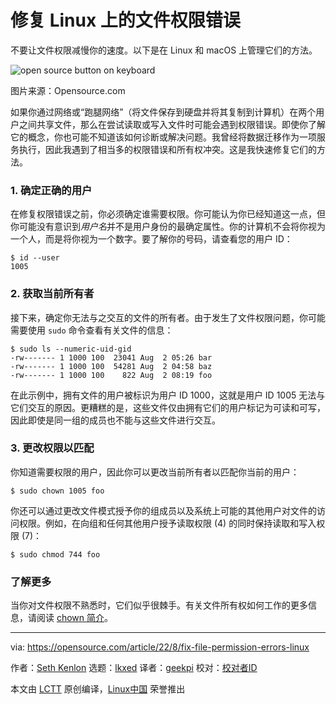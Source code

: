 [#]: subject: "Fix file permission errors on Linux"
[#]: via: "https://opensource.com/article/22/8/fix-file-permission-errors-linux"
[#]: author: "Seth Kenlon https://opensource.com/users/seth"
[#]: collector: "lkxed"
[#]: translator: "geekpi"
[#]: reviewer: " "
[#]: publisher: " "
[#]: url: " "

修复 Linux 上的文件权限错误
======
不要让文件权限减慢你的速度。以下是在 Linux 和 macOS 上管理它们的方法。

![open source button on keyboard][1]

图片来源：Opensource.com

如果你通过网络或“跑腿网络”（将文件保存到硬盘并将其复制到计算机）在两个用户之间共享文件，那么在尝试读取或写入文件时可能会遇到权限错误。即使你了解它的概念，你也可能不知道该如何诊断或解决问题。我曾经将数据迁移作为一项服务执行，因此我遇到了相当多的权限错误和所有权冲突。这是我快速修复它们的方法。

### 1. 确定正确的用户

在修复权限错误之前，你必须确定谁需要权限。你可能认为你已经知道这一点，但你可能没有意识到*用户名*并不是用户身份的最确定属性。你的计算机不会将你视为一个人，而是将你视为一个数字。要了解你的号码，请查看您的用户 ID：

```
$ id --user
1005
```

### 2. 获取当前所有者

接下来，确定你无法与之交互的文件的所有者。由于发生了文件权限问题，你可能需要使用 `sudo` 命令查看有关文件的信息：

```
$ sudo ls --numeric-uid-gid
-rw------- 1 1000 100  23041 Aug  2 05:26 bar
-rw------- 1 1000 100  54281 Aug  2 04:58 baz
-rw------- 1 1000 100    822 Aug  2 08:19 foo
```

在此示例中，拥有文件的用户被标识为用户 ID 1000，这就是用户 ID 1005 无法与它们交互的原因。更糟糕的是，这些文件仅由拥有它们的用户标记为可读和可写，因此即使是同一组的成员也不能与这些文件进行交互。

### 3. 更改权限以匹配

你知道需要权限的用户，因此你可以更改当前所有者以匹配你当前的用户：

```
$ sudo chown 1005 foo
```

你还可以通过更改文件模式授予你的组成员以及系统上可能的其他用户对文件的访问权限。例如，在向组和任何其他用户授予读取权限 (4) 的同时保持读取和写入权限 (7)：

```
$ sudo chmod 744 foo
```

### 了解更多

当你对文件权限不熟悉时，它们似乎很棘手。有关文件所有权如何工作的更多信息，请阅读 [chown 简介][2]。

--------------------------------------------------------------------------------

via: https://opensource.com/article/22/8/fix-file-permission-errors-linux

作者：[Seth Kenlon][a]
选题：[lkxed][b]
译者：[geekpi](https://github.com/geekpi)
校对：[校对者ID](https://github.com/校对者ID)

本文由 [LCTT](https://github.com/LCTT/TranslateProject) 原创编译，[Linux中国](https://linux.cn/) 荣誉推出

[a]: https://opensource.com/users/seth
[b]: https://github.com/lkxed
[1]: https://opensource.com/sites/default/files/lead-images/button_push_open_keyboard_file_organize.png
[2]: https://opensource.com/article/19/8/linux-chown-command
